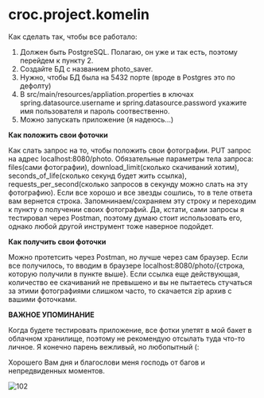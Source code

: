 # croc.project.komelin

Как сделать так, чтобы все работало:

1. Должен быть PostgreSQL. Полагаю, он уже и так есть, поэтому перейдем к пункту 2.
2. Создайте БД с названием photo_saver.
3. Нужно, чтобы БД была на 5432 порте (вроде в Postgres это по дефолту)
4. В src/main/resources/appliation.properties в ключах spring.datasource.username и spring.datasource.password укажите имя пользователя и пароль соотвественно.
5. Можно запускать приложение (я надеюсь...)

**Как положить свои фоточки**

Как слать запрос на то, чтобы положить свои фотографии. PUT запрос на адрес localhost:8080/photo. Обязательные параметры тела запроса: files(сами фотографии), download_limit(сколько скачиваний хотим),
seconds_of_life(сколько секунд будет жить ссылка), requests_per_second(сколько запросов в секунду можно слать на эту фотографию). Если все хорошо и все звезды сошлись, то в теле ответа вам вернется строка.
Запомнинаем/сохраняем эту строку и переходим к пункту о получении своих фотографий. Да, кстати, сами запросы я тестировал через Postman, поэтому думаю стоит использовать его, однако любой другой инструмент тоже наверное подойдет.

**Как получить свои фоточки**

Можно протетсить через Postman, но лучше через сам браузер. Если все получилось, то вводим в браузере localhost:8080/photo/{строка, которую получили в пункте выше}. Если ссылка еще действующая, количество ее скачиваний не превышено и вы не пытаетесь стучаться за этими фотографиями слишком часто, то скачается zip архив с вашими фоточками. 

**ВАЖНОЕ УПОМИНАНИЕ**

Когда будете тестировать приложение, все фотки улетят в мой бакет в облачном хранилище, поэтому не рекомендую отсылать туда что-то личное. Я конечно парень вежливый, но любопытный (: 

Хорошего Вам дня и благослови меня господь от багов и непредвиденных моментов. 

![102](https://github.com/GlebKom/croc.project.komelin/assets/113019811/b2edcdc8-1872-4204-861f-055c9eb4e6ff)



   
